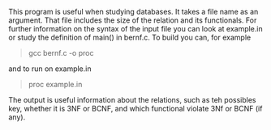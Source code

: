 This program is useful when studying databases. 
It takes a file name as an argument. That file includes
the size of the relation and its functionals. For further
information on the syntax of the input file you can look
at example.in or study the definition of main() in bernf.c.
To build you can, for example

> gcc bernf.c -o proc

and to run on example.in

> proc example.in

The output is useful information about the relations, such
as teh possibles key, whether it is 3NF or BCNF, and which
functional violate 3Nf or BCNF (if any).
